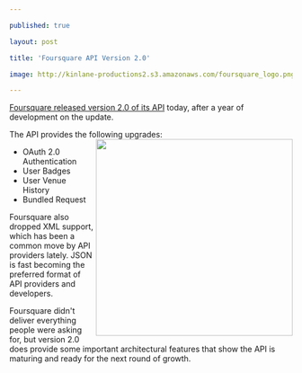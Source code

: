 ---
published: true
layout: post
title: 'Foursquare API Version 2.0'
image: http://kinlane-productions2.s3.amazonaws.com/foursquare_logo.png
---

<a href="http://developer.foursquare.com/" target="_blank">Foursquare released version 2.0 of its API</a> today, after a year of development on the update.<p>
The API provides the following upgrades:<a href="http://www.foursquare.com" target="_blank"><img src="https://kinlane-productions2.s3.amazonaws.com/foursquare_logo.png" alt="" width="350" align="right" /></a>
<ul class="mainlist">
	<li>OAuth 2.0 Authentication</li>
	<li>User Badges</li>
	<li>User Venue History</li>
	<li>Bundled Request</li>
</ul>
Foursquare also dropped XML support, which has been a common move by API providers lately.   JSON is fast becoming the preferred format of API providers and developers.<p>
Foursquare didn't deliver everything people were asking for, but version 2.0 does provide some important architectural features that show the API is maturing and ready for the next round of growth.


